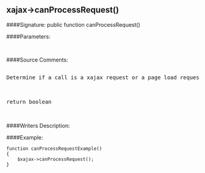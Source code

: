 ## xajax->canProcessRequest()

####Signature: public function canProcessRequest()

####Parameters:
<pre>

</pre>
####Source Comments:
<pre>

Determine if a call is a xajax request or a page load request



return boolean


</pre>
####Writers Description:


####Example:
```
function canProcessRequestExample()
{
	$xajax->canProcessRequest();
}
```